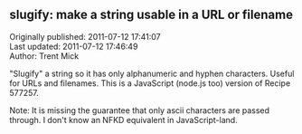 ## slugify: make a string usable in a URL or filename  
Originally published: 2011-07-12 17:41:07  
Last updated: 2011-07-12 17:46:49  
Author: Trent Mick  
  
"Slugify" a string so it has only alphanumeric and hyphen characters. Useful for URLs and filenames.  This is a JavaScript (node.js too) version of Recipe 577257.

Note: It is missing the guarantee that only ascii characters are passed through. I don't know an NFKD equivalent in JavaScript-land.